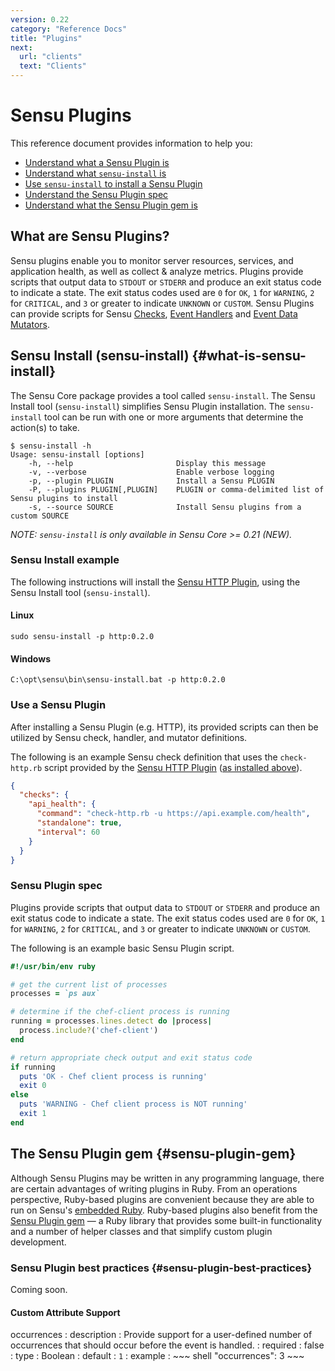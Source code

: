```yaml
---
version: 0.22
category: "Reference Docs"
title: "Plugins"
next:
  url: "clients"
  text: "Clients"
---
```


# Sensu Plugins

This reference document provides information to help you:

- [Understand what a Sensu Plugin is](#what-are-sensu-plugins)
- [Understand what `sensu-install` is](#what-is-sensu-install)
- [Use `sensu-install` to install a Sensu Plugin](#sensu-install-example)
- [Understand the Sensu Plugin spec](#sensu-plugin-spec)
- [Understand what the Sensu Plugin gem is](#sensu-plugin-gem)

## What are Sensu Plugins?

Sensu plugins enable you to monitor server resources, services, and application health, as well as collect & analyze metrics. Plugins provide scripts that output data to `STDOUT` or `STDERR` and produce an exit status code to indicate a state. The exit status codes used are `0` for `OK`, `1` for `WARNING`, `2` for `CRITICAL`, and `3` or greater to indicate `UNKNOWN` or `CUSTOM`. Sensu Plugins can provide scripts for Sensu [Checks](#checks), [Event Handlers](#handlers) and [Event Data Mutators](#mutators).

## Sensu Install (sensu-install) {#what-is-sensu-install}

The Sensu Core package provides a tool called `sensu-install`. The Sensu Install tool (`sensu-install`) simplifies Sensu Plugin installation. The `sensu-install` tool can be run with one or more arguments that determine the action(s) to take.

~~~ shell
$ sensu-install -h
Usage: sensu-install [options]
    -h, --help                       Display this message
    -v, --verbose                    Enable verbose logging
    -p, --plugin PLUGIN              Install a Sensu PLUGIN
    -P, --plugins PLUGIN[,PLUGIN]    PLUGIN or comma-delimited list of Sensu plugins to install
    -s, --source SOURCE              Install Sensu plugins from a custom SOURCE
~~~

_NOTE: `sensu-install` is only available in Sensu Core >= 0.21 (NEW)._

### Sensu Install example

The following instructions will install the [Sensu HTTP Plugin](https://github.com/sensu-plugins/sensu-plugins-http), using the Sensu Install tool (`sensu-install`).

#### Linux

~~~ shell
sudo sensu-install -p http:0.2.0
~~~

#### Windows

~~~ plain
C:\opt\sensu\bin\sensu-install.bat -p http:0.2.0
~~~

### Use a Sensu Plugin

After installing a Sensu Plugin (e.g. HTTP), its provided scripts can then be utilized by Sensu check, handler, and mutator definitions.

The following is an example Sensu check definition that uses the `check-http.rb` script provided by the [Sensu HTTP Plugin](https://github.com/sensu-plugins/sensu-plugins-http) ([as installed above](#sensu-install-example)).

~~~ json
{
  "checks": {
    "api_health": {
      "command": "check-http.rb -u https://api.example.com/health",
      "standalone": true,
      "interval": 60
    }
  }
}
~~~

### Sensu Plugin spec

Plugins provide scripts that output data to `STDOUT` or `STDERR` and produce an exit status code to indicate a state. The exit status codes used are `0` for `OK`, `1` for `WARNING`, `2` for `CRITICAL`, and `3` or greater to indicate `UNKNOWN` or `CUSTOM`.

The following is an example basic Sensu Plugin script.

~~~ ruby
#!/usr/bin/env ruby

# get the current list of processes
processes = `ps aux`

# determine if the chef-client process is running
running = processes.lines.detect do |process|
  process.include?('chef-client')
end

# return appropriate check output and exit status code
if running
  puts 'OK - Chef client process is running'
  exit 0
else
  puts 'WARNING - Chef client process is NOT running'
  exit 1
end
~~~


## The Sensu Plugin gem {#sensu-plugin-gem}

Although Sensu Plugins may be written in any programming language, there are
certain advantages of writing plugins in Ruby. From an operations perspective,
Ruby-based plugins are convenient because they are able to run on Sensu's
[embedded Ruby][embedded-ruby]. Ruby-based plugins also benefit from the [Sensu
Plugin gem][sensu-plugin-gem] &mdash; a Ruby library that provides some built-in
functionality and a number of helper classes and  that simplify custom plugin
development.

### Sensu Plugin best practices {#sensu-plugin-best-practices}

Coming soon.

#### Custom Attribute Support



occurrences
: description
  : Provide support for a user-defined number of occurrences that should occur
    before the event is handled.
: required
  : false
: type
  : Boolean
: default
  : `1`
: example
  : ~~~ shell
    "occurrences": 3
    ~~~





[embedded-ruby]:            configuration#configuration-variables
[sensu-plugin-gem]:         https://github.com/sensu-plugins/sensu-plugin

